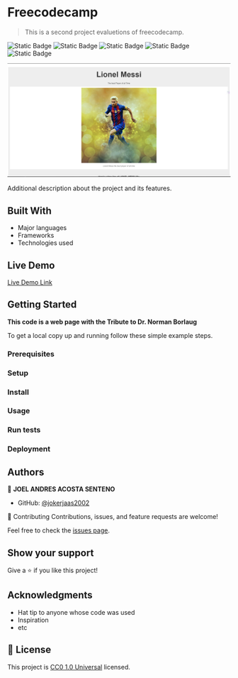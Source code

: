 # Freecodecamp

> This is a second project evaluetions of freecodecamp.

 ![Static Badge](https://img.shields.io/badge/git-F05032?style=for-the-badge&logo=git&logoColor=F05032&logoSize=auto&labelColor=white) ![Static Badge](https://img.shields.io/badge/github-181717?style=for-the-badge&logo=github&logoColor=181717&logoSize=auto&labelColor=white) ![Static Badge](https://img.shields.io/badge/visual%20studio%20code-007ACC?style=for-the-badge&logo=visualstudiocode&logoColor=007ACC&logoSize=auto&labelColor=white) ![Static Badge](https://img.shields.io/badge/html%205-E34F26?style=for-the-badge&logo=html5&logoColor=E34F26&logoSize=auto&labelColor=white) ![Static Badge](https://img.shields.io/badge/css%203-1572B6?style=for-the-badge&logo=css3&logoColor=1572B6&logoSize=auto&labelColor=white) 

![screenshot](Captura.PNG)

Additional description about the project and its features.

## Built With

- Major languages
- Frameworks
- Technologies used

## Live Demo

[Live Demo Link](https://jokerjaas2002.github.io/Tribute/)

## Getting Started

**This code is a web page with the Tribute to Dr. Norman Borlaug**

To get a local copy up and running follow these simple example steps.

### Prerequisites

### Setup

### Install

### Usage

### Run tests

### Deployment

## Authors

👤 **JOEL ANDRES ACOSTA SENTENO**

- GitHub: [@jokerjaas2002](https://github.com/jokerjaas2002)

🤝 Contributing
Contributions, issues, and feature requests are welcome!

Feel free to check the
[issues page](../../issues/).

## Show your support

Give a ⭐️ if you like this project!

## Acknowledgments

- Hat tip to anyone whose code was used
- Inspiration
- etc

## 📝 License

This project is [CC0 1.0 Universal](LICENSE) licensed.
